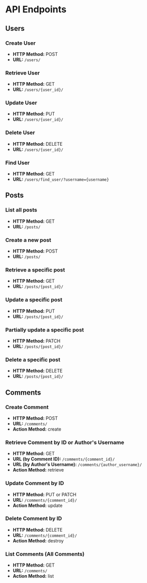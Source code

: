 # API Endpoints

## Users

### Create User
- **HTTP Method:** POST
- **URL:** `/users/`

### Retrieve User
- **HTTP Method:** GET
- **URL:** `/users/{user_id}/`

### Update User
- **HTTP Method:** PUT
- **URL:** `/users/{user_id}/`

### Delete User
- **HTTP Method:** DELETE
- **URL:** `/users/{user_id}/`

### Find User
- **HTTP Method:** GET
- **URL:** `/users/find_user/?username={username}`

## Posts

### List all posts
- **HTTP Method:** GET
- **URL:** `/posts/`

### Create a new post
- **HTTP Method:** POST
- **URL:** `/posts/`

### Retrieve a specific post
- **HTTP Method:** GET
- **URL:** `/posts/{post_id}/`

### Update a specific post
- **HTTP Method:** PUT
- **URL:** `/posts/{post_id}/`

### Partially update a specific post
- **HTTP Method:** PATCH
- **URL:** `/posts/{post_id}/`

### Delete a specific post
- **HTTP Method:** DELETE
- **URL:** `/posts/{post_id}/`

## Comments

### Create Comment
- **HTTP Method:** POST
- **URL:** `/comments/`
- **Action Method:** create

### Retrieve Comment by ID or Author's Username
- **HTTP Method:** GET
- **URL (by Comment ID):** `/comments/{comment_id}/`
- **URL (by Author's Username):** `/comments/{author_username}/`
- **Action Method:** retrieve

### Update Comment by ID
- **HTTP Method:** PUT or PATCH
- **URL:** `/comments/{comment_id}/`
- **Action Method:** update

### Delete Comment by ID
- **HTTP Method:** DELETE
- **URL:** `/comments/{comment_id}/`
- **Action Method:** destroy

### List Comments (All Comments)
- **HTTP Method:** GET
- **URL:** `/comments/`
- **Action Method:** list
